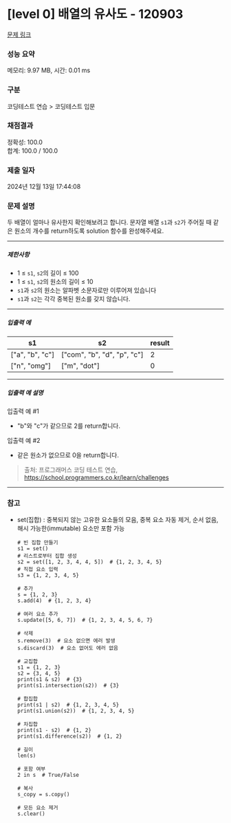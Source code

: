 # [level 0] 배열의 유사도 - 120903 

[문제 링크](https://school.programmers.co.kr/learn/courses/30/lessons/120903) 

### 성능 요약

메모리: 9.97 MB, 시간: 0.01 ms

### 구분

코딩테스트 연습 > 코딩테스트 입문

### 채점결과

정확성: 100.0<br/>합계: 100.0 / 100.0

### 제출 일자

2024년 12월 13일 17:44:08

### 문제 설명

<p>두 배열이 얼마나 유사한지 확인해보려고 합니다. 문자열 배열 <code>s1</code>과 <code>s2</code>가 주어질 때 같은 원소의 개수를 return하도록 solution 함수를 완성해주세요.</p>

<hr>

<h5>제한사항</h5>

<ul>
<li>1 ≤ <code>s1</code>, <code>s2</code>의 길이 ≤ 100</li>
<li>1 ≤ <code>s1</code>, <code>s2</code>의 원소의 길이 ≤ 10</li>
<li><code>s1</code>과 <code>s2</code>의 원소는 알파벳 소문자로만 이루어져 있습니다</li>
<li><code>s1</code>과 <code>s2</code>는 각각 중복된 원소를 갖지 않습니다.</li>
</ul>

<hr>

<h5>입출력 예</h5>
<table class="table">
        <thead><tr>
<th>s1</th>
<th>s2</th>
<th>result</th>
</tr>
</thead>
        <tbody><tr>
<td>["a", "b", "c"]</td>
<td>["com", "b", "d", "p", "c"]</td>
<td>2</td>
</tr>
<tr>
<td>["n", "omg"]</td>
<td>["m", "dot"]</td>
<td>0</td>
</tr>
</tbody>
      </table>
<hr>

<h5>입출력 예 설명</h5>

<p>입출력 예 #1</p>

<ul>
<li>"b"와 "c"가 같으므로 2를 return합니다.</li>
</ul>

<p>입출력 예 #2</p>

<ul>
<li>같은 원소가 없으므로 0을 return합니다.</li>
</ul>


> 출처: 프로그래머스 코딩 테스트 연습, https://school.programmers.co.kr/learn/challenges

---
### 참고
- set(집합) : 중복되지 않는 고유한 요소들의 모음, 중복 요소 자동 제거, 순서 없음, 해시 가능한(immutable) 요소만 포함 가능
  ```
  # 빈 집합 만들기
  s1 = set()
  # 리스트로부터 집합 생성
  s2 = set([1, 2, 3, 4, 4, 5])  # {1, 2, 3, 4, 5}
  # 직접 요소 입력
  s3 = {1, 2, 3, 4, 5}

  # 추가
  s = {1, 2, 3}
  s.add(4)  # {1, 2, 3, 4}

  # 여러 요소 추가
  s.update([5, 6, 7])  # {1, 2, 3, 4, 5, 6, 7}

  # 삭제
  s.remove(3)  # 요소 없으면 에러 발생
  s.discard(3)  # 요소 없어도 에러 없음

  # 교집합
  s1 = {1, 2, 3}
  s2 = {3, 4, 5}
  print(s1 & s2)  # {3}
  print(s1.intersection(s2))  # {3}

  # 합집합
  print(s1 | s2)  # {1, 2, 3, 4, 5}
  print(s1.union(s2))  # {1, 2, 3, 4, 5}

  # 차집합
  print(s1 - s2)  # {1, 2}
  print(s1.difference(s2))  # {1, 2}

  # 길이
  len(s)

  # 포함 여부
  2 in s  # True/False

  # 복사
  s_copy = s.copy()

  # 모든 요소 제거
  s.clear()
  ```
